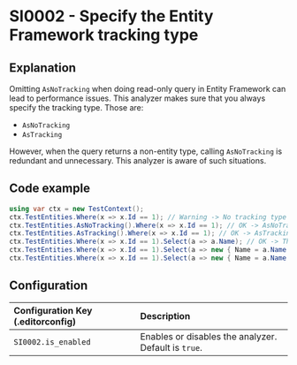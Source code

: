 # SI0002 - Specify the Entity Framework tracking type

## Explanation

Omitting `AsNoTracking` when doing read-only query in Entity Framework can lead to performance issues. This analyzer
makes sure that you always specify the tracking type. Those are:

- `AsNoTracking`
- `AsTracking`

However, when the query returns a non-entity type, calling `AsNoTracking` is redundant and unnecessary. This analyzer is
aware of such situations.

## Code example

````csharp
using var ctx = new TestContext();
ctx.TestEntities.Where(x => x.Id == 1); // Warning -> No tracking type was specified
ctx.TestEntities.AsNoTracking().Where(x => x.Id == 1); // OK -> AsNoTracking was called
ctx.TestEntities.AsTracking().Where(x => x.Id == 1); // OK -> AsTracking was called
ctx.TestEntities.Where(x => x.Id == 1).Select(a => a.Name); // OK -> The query returns a non-entity type
ctx.TestEntities.Where(x => x.Id == 1).Select(a => new { Name = a.Name }); // OK -> The result of the Select statement doesn't return an entity.
ctx.TestEntities.Where(x => x.Id == 1).Select(a => new { Name = a.Name, Entity = a }); // Warning -> The query returns a non-entity type but it contains an entity (Entity property)
````

## Configuration

| Configuration Key (.editorconfig) | Description                                          |
|:----------------------------------|:-----------------------------------------------------|
| `SI0002.is_enabled`               | Enables or disables the analyzer. Default is `true`. |
